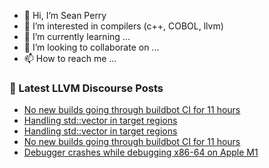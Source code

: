 - 👋 Hi, I’m Sean Perry
- 👀 I’m interested in compilers (c++, COBOL, llvm)
- 🌱 I’m currently learning ...
- 💞️ I’m looking to collaborate on ...
- 📫 How to reach me ...

<!---
s66perry/s66perry is a ✨ special ✨ repository because its `README.md` (this file) appears on your GitHub profile.
You can click the Preview link to take a look at your changes.
--->
### 📕 Latest LLVM Discourse Posts

<!-- DISCOURSE-LLVM:START -->
- [No new builds going through buildbot CI for 11 hours](https://discourse.llvm.org/t/no-new-builds-going-through-buildbot-ci-for-11-hours/63094#post_7)
- [Handling std::vector in target regions](https://discourse.llvm.org/t/handling-std-vector-in-target-regions/63129#post_2)
- [Handling std::vector in target regions](https://discourse.llvm.org/t/handling-std-vector-in-target-regions/63129#post_1)
- [No new builds going through buildbot CI for 11 hours](https://discourse.llvm.org/t/no-new-builds-going-through-buildbot-ci-for-11-hours/63094#post_6)
- [Debugger crashes while debugging x86-64 on Apple M1](https://discourse.llvm.org/t/debugger-crashes-while-debugging-x86-64-on-apple-m1/63128#post_1)
<!-- DISCOURSE-LLVM:END -->
